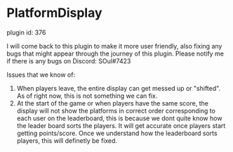 # PlatformDisplay

plugin id: 376

I will come back to this plugin to make it more user friendly, also fixing any bugs that might appear through the journey of this plugin. Please notify me if there is any bugs on Discord: SOul#7423

Issues that we know of:
1. When players leave, the entire display can get messed up or "shifted". As of right now, this is not something we can fix.
2. At the start of the game or when players have the same score, the display will not show the platforms in correct order corresponding to each user on the leaderboard, this is because we dont quite know how the leader board sorts the players. It will get accurate once players start getting points/score. Once we understand how the leaderboard sorts players, this will definetly be fixed.
